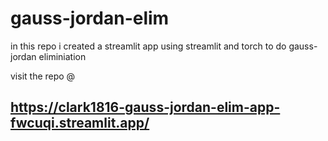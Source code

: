 # gauss-jordan-elim
in this repo i created a streamlit app using streamlit and torch to do gauss-jordan eliminiation 

visit the repo @
## https://clark1816-gauss-jordan-elim-app-fwcuqi.streamlit.app/
